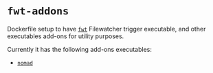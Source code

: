 # `fwt-addons`

Dockerfile setup to have
[`fwt`](https://github.com/guangie88/rs-filewatch-trigger) Filewatcher trigger
executable, and other executables add-ons for utility purposes.

Currently it has the following add-ons executables:

- [`nomad`](https://www.nomadproject.io/)
